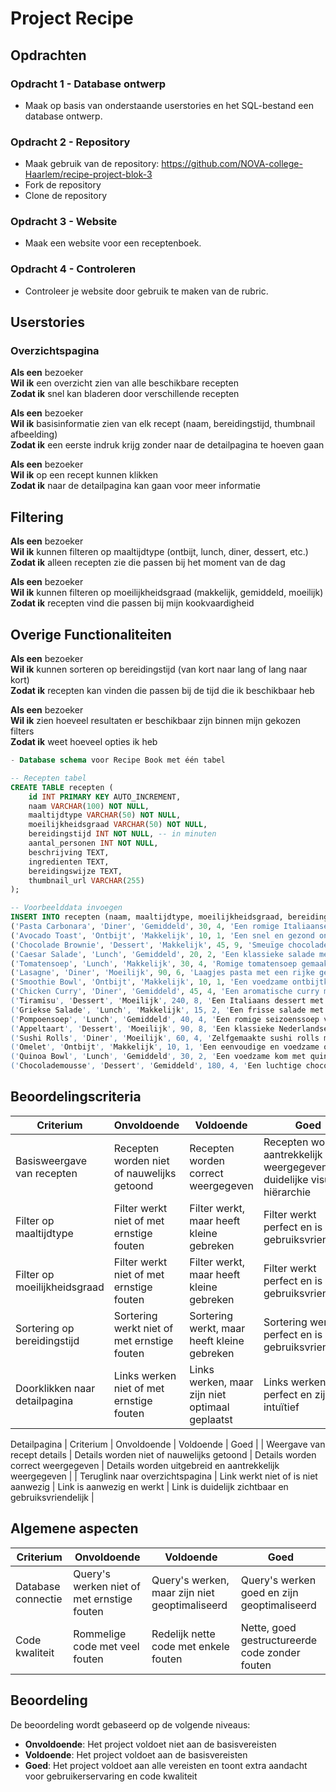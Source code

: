 # Project Recipe

## Opdrachten

### Opdracht 1 - Database ontwerp

- Maak op basis van onderstaande userstories en het SQL-bestand een database ontwerp. 

### Opdracht 2 - Repository

- Maak gebruik van de repository: https://github.com/NOVA-college-Haarlem/recipe-project-blok-3
- Fork de repository
- Clone de repository

### Opdracht 3 - Website

- Maak een website voor een receptenboek.

### Opdracht 4 - Controleren

- Controleer je website door gebruik te maken van de rubric.

## Userstories

### Overzichtspagina

**Als een** bezoeker  
**Wil ik** een overzicht zien van alle beschikbare recepten  
**Zodat ik** snel kan bladeren door verschillende recepten

**Als een** bezoeker  
**Wil ik** basisinformatie zien van elk recept (naam, bereidingstijd, thumbnail afbeelding)  
**Zodat ik** een eerste indruk krijg zonder naar de detailpagina te hoeven gaan

**Als een** bezoeker  
**Wil ik** op een recept kunnen klikken  
**Zodat ik** naar de detailpagina kan gaan voor meer informatie

## Filtering

**Als een** bezoeker  
**Wil ik** kunnen filteren op maaltijdtype (ontbijt, lunch, diner, dessert, etc.)  
**Zodat ik** alleen recepten zie die passen bij het moment van de dag

**Als een** bezoeker  
**Wil ik** kunnen filteren op moeilijkheidsgraad (makkelijk, gemiddeld, moeilijk)  
**Zodat ik** recepten vind die passen bij mijn kookvaardigheid

## Overige Functionaliteiten

**Als een** bezoeker  
**Wil ik** kunnen sorteren op bereidingstijd (van kort naar lang of lang naar kort)  
**Zodat ik** recepten kan vinden die passen bij de tijd die ik beschikbaar heb

**Als een** bezoeker  
**Wil ik** zien hoeveel resultaten er beschikbaar zijn binnen mijn gekozen filters  
**Zodat ik** weet hoeveel opties ik heb

```sql
- Database schema voor Recipe Book met één tabel

-- Recepten tabel
CREATE TABLE recepten (
    id INT PRIMARY KEY AUTO_INCREMENT,
    naam VARCHAR(100) NOT NULL,
    maaltijdtype VARCHAR(50) NOT NULL,
    moeilijkheidsgraad VARCHAR(50) NOT NULL,
    bereidingstijd INT NOT NULL, -- in minuten
    aantal_personen INT NOT NULL,
    beschrijving TEXT,
    ingredienten TEXT,
    bereidingswijze TEXT,
    thumbnail_url VARCHAR(255)
);

-- Voorbeelddata invoegen
INSERT INTO recepten (naam, maaltijdtype, moeilijkheidsgraad, bereidingstijd, aantal_personen, beschrijving, ingredienten, bereidingswijze, thumbnail_url) VALUES 
('Pasta Carbonara', 'Diner', 'Gemiddeld', 30, 4, 'Een romige Italiaanse pastaschotel met spek.', '400g spaghetti, 200g spekblokjes, 2 eieren, 50g Parmezaanse kaas, 2 teentjes knoflook, zwarte peper, zout', 'Kook de pasta volgens de aanwijzingen op de verpakking. Bak ondertussen de spekblokjes knapperig. Meng de eieren met de kaas. Meng de pasta met de spekblokjes en voeg het ei-kaasmengsel toe. Roer goed door zodat een romige saus ontstaat.', 'carbonara.jpg'),
('Avocado Toast', 'Ontbijt', 'Makkelijk', 10, 1, 'Een snel en gezond ontbijt met avocado en toast.', '1 rijpe avocado, 2 sneetjes volkorenbrood, citroensap, zeezout, zwarte peper, rode pepervlokken', 'Toast het brood. Prak de avocado en breng op smaak met citroensap, zout en peper. Verdeel over de toast en bestrooi met rode pepervlokken.', 'avocadotoast.jpg'),
('Chocolade Brownie', 'Dessert', 'Makkelijk', 45, 9, 'Smeuïge chocolade brownies met een krokant laagje.', '200g pure chocolade, 175g boter, 325g suiker, 130g bloem, 3 eieren, 1 tl vanille-extract', 'Verwarm de oven voor op 180°C. Smelt chocolade en boter. Meng met suiker, eieren en vanille. Voeg bloem toe. Giet in een bakvorm en bak 25-30 minuten.', 'brownie.jpg'),
('Caesar Salade', 'Lunch', 'Gemiddeld', 20, 2, 'Een klassieke salade met romige dressing en knapperige croutons.', '1 krop Romaine sla, 100g Parmezaanse kaas, 2 sneetjes oud brood, 1 teentje knoflook, 1 ei, 2 ansjovisfilets, 2 el citroensap, 5 el olijfolie, 1 tl mosterd', 'Maak croutons van het brood. Maak de dressing van ei, ansjovis, knoflook, mosterd, citroensap en olijfolie. Snijd de sla en meng met dressing, croutons en geschaafde Parmezaanse kaas.', 'caesarsalade.jpg'),
('Tomatensoep', 'Lunch', 'Makkelijk', 30, 4, 'Romige tomatensoep gemaakt van verse tomaten.', '1kg rijpe tomaten, 1 ui, 2 teentjes knoflook, 1 wortel, 1 stengel bleekselderij, 1l groentebouillon, 100ml slagroom, basilicum, olijfolie, zout, peper', 'Fruit ui, knoflook, wortel en bleekselderij. Voeg tomaten en bouillon toe. Laat 20 minuten sudderen. Pureer de soep en voeg room toe. Breng op smaak met zout en peper.', 'tomatensoep.jpg'),
('Lasagne', 'Diner', 'Moeilijk', 90, 6, 'Laagjes pasta met een rijke gehaktsaus en bechamelsaus.', '12 lasagnebladen, 500g rundergehakt, 2 uien, 2 teentjes knoflook, 2 wortelen, 2 stengels bleekselderij, 800g tomatenblokjes, 50g boter, 50g bloem, 500ml melk, 200g geraspte kaas, nootmuskaat, zout, peper', 'Maak de gehaktsaus. Maak de bechamelsaus. Laag afwisselend pasta, gehaktsaus en bechamelsaus in een ovenschaal. Eindig met bechamelsaus en kaas. Bak 30 minuten in de oven op 180°C.', 'lasagne.jpg'),
('Smoothie Bowl', 'Ontbijt', 'Makkelijk', 10, 1, 'Een voedzame ontbijtkom met fruit en toppings.', '1 bevroren banaan, 100g bevroren bessen, 120ml amandelmelk, 1 el chiazaad, vers fruit voor topping, 1 el granola, 1 tl honing', 'Blend de bevroren banaan, bessen en amandelmelk tot een dikke smoothie. Giet in een kom. Top af met chiazaad, vers fruit, granola en een druppel honing.', 'smoothiebowl.jpg'),
('Chicken Curry', 'Diner', 'Gemiddeld', 45, 4, 'Een aromatische curry met kip en groenten.', '600g kipfilet, 2 uien, 3 teentjes knoflook, 3 el currypoeder, 400ml kokosmelk, 400g tomatenblokjes, 2 paprika\'s, 200g sperziebonen, verse koriander, jasmijnrijst', 'Bak de kip. Fruit ui en knoflook. Voeg currypoeder toe en bak kort mee. Voeg tomatenblokjes en kokosmelk toe. Voeg kip en groenten toe en laat sudderen tot gaar. Serveer met rijst.', 'chickencurry.jpg'),
('Tiramisu', 'Dessert', 'Moeilijk', 240, 8, 'Een Italiaans dessert met lagen van koffie-gedrenkte biscuits en mascarpone.', '250g mascarpone, 3 eieren, 100g suiker, 300g lange vingers, 250ml sterke koffie, 2 el amaretto, cacaopoeder', 'Scheid de eieren. Klop de eigelen met suiker, voeg mascarpone toe. Klop de eiwitten stijf en spatel door het mascarpone-mengsel. Doop de lange vingers in koffie met amaretto. Laag afwisselend koekjes en mascarpone-mengsel. Bestrooi met cacao. Laat minimaal 4 uur opstijven in de koelkast.', 'tiramisu.jpg'),
('Griekse Salade', 'Lunch', 'Makkelijk', 15, 2, 'Een frisse salade met feta en olijven.', '1 komkommer, 3 tomaten, 1 rode ui, 150g feta, 100g zwarte olijven, 1 groene paprika, 2 el olijfolie, 1 el rode wijnazijn, 1 tl oregano, zout, peper', 'Snijd alle groenten in stukken. Verkruimel de feta erover. Voeg olijven toe. Maak een dressing van olijfolie, azijn, oregano, zout en peper. Giet over de salade.', 'grieksesalade.jpg'),
('Pompoensoep', 'Lunch', 'Gemiddeld', 40, 4, 'Een romige seizoenssoep van pompoen.', '1 butternut pompoen, 1 ui, 2 teentjes knoflook, 1 wortel, 1l groentebouillon, 100ml slagroom, nootmuskaat, zout, peper, pompoenpitten', 'Bak ui, knoflook en wortel. Voeg pompoen in blokjes toe en bak kort mee. Voeg bouillon toe en laat 30 minuten sudderen. Pureer de soep en voeg room toe. Breng op smaak en garneer met pompoenpitten.', 'pompoensoep.jpg'),
('Appeltaart', 'Dessert', 'Moeilijk', 90, 8, 'Een klassieke Nederlandse appeltaart.', '300g bloem, 200g koude boter, 150g suiker, 1 ei, snufje zout, 1kg appels, 2 tl kaneel, 50g rozijnen, 50g suiker', 'Maak deeg van bloem, boter, suiker, ei en zout. Laat 30 minuten rusten. Schil en snijd de appels. Meng met kaneel, rozijnen en suiker. Bekleed een taartvorm met 2/3 van het deeg. Vul met appelmengsel. Dek af met repen van het resterende deeg. Bak 50-60 minuten op 170°C.', 'appeltaart.jpg'),
('Sushi Rolls', 'Diner', 'Moeilijk', 60, 4, 'Zelfgemaakte sushi rolls met verse vis en groenten.', '300g sushirijst, 60ml rijstazijn, 4 nori vellen, 1 komkommer, 1 avocado, 200g zalm, 200g tonijn, wasabi, sojasaus, gember', 'Kook de rijst en meng met rijstazijn. Leg een nori vel op een bamboe matje. Verdeel rijst over het vel. Leg vis en groenten in een rij. Rol strak op met het matje. Snijd in stukken. Serveer met wasabi, sojasaus en gember.', 'sushi.jpg'),
('Omelet', 'Ontbijt', 'Makkelijk', 10, 1, 'Een eenvoudige en voedzame omelet.', '3 eieren, 30ml melk, 50g geraspte kaas, 50g champignons, 50g spinazie, 1 tomaat, zout, peper, boter', 'Klop de eieren met melk, zout en peper. Bak champignons en spinazie. Giet het eimengsel erover. Bestrooi met kaas. Dek af tot de bovenkant gestold is. Vouw dubbel en serveer met plakjes tomaat.', 'omelet.jpg'),
('Quinoa Bowl', 'Lunch', 'Gemiddeld', 30, 2, 'Een voedzame kom met quinoa, groenten en eiwitten.', '200g quinoa, 400ml groentebouillon, 1 avocado, 100g kikkererwten, 100g cherrytomaatjes, 100g komkommer, 50g feta, 2 el olijfolie, 1 el citroensap, verse munt, zout, peper', 'Kook quinoa in bouillon. Laat afkoelen. Snijd alle groenten. Meng met quinoa. Maak dressing van olijfolie, citroensap, zout en peper. Meng door de salade. Garneer met feta en munt.', 'quinoabowl.jpg'),
('Chocolademousse', 'Dessert', 'Gemiddeld', 180, 4, 'Een luchtige chocolademousse.', '200g pure chocolade, 4 eieren, 50g suiker, 200ml slagroom, 1 tl vanille-extract', 'Smelt de chocolade au bain-marie. Scheid de eieren. Klop de eiwitten stijf met suiker. Klop de slagroom. Meng de eidooiers door de gesmolten chocolade. Vouw de slagroom en eiwitten erdoor. Laat minimaal 3 uur opstijven in de koelkast.', 'chocolademousse.jpg');

```

## Beoordelingscriteria

| Criterium                     | Onvoldoende                                 | Voldoende                                       | Goed                                                                        |
| ----------------------------- | ------------------------------------------- | ----------------------------------------------- | --------------------------------------------------------------------------- |
| Basisweergave van recepten    | Recepten worden niet of nauwelijks getoond  | Recepten worden correct weergegeven             | Recepten worden aantrekkelijk weergegeven met duidelijke visuele hiërarchie |
| Filter op maaltijdtype        | Filter werkt niet of met ernstige fouten    | Filter werkt, maar heeft kleine gebreken        | Filter werkt perfect en is gebruiksvriendelijk                              |
| Filter op moeilijkheidsgraad  | Filter werkt niet of met ernstige fouten    | Filter werkt, maar heeft kleine gebreken        | Filter werkt perfect en is gebruiksvriendelijk                              |
| Sortering op bereidingstijd   | Sortering werkt niet of met ernstige fouten | Sortering werkt, maar heeft kleine gebreken     | Sortering werkt perfect en is gebruiksvriendelijk                           |
| Doorklikken naar detailpagina | Links werken niet of met ernstige fouten    | Links werken, maar zijn niet optimaal geplaatst | Links werken perfect en zijn intuïtief                                      |
Detailpagina
| Criterium | Onvoldoende | Voldoende | Goed |
| Weergave van recept details | Details worden niet of nauwelijks getoond | Details worden correct weergegeven | Details worden uitgebreid en aantrekkelijk weergegeven |
| Teruglink naar overzichtspagina | Link werkt niet of is niet aanwezig | Link is aanwezig en werkt | Link is duidelijk zichtbaar en gebruiksvriendelijk |
## Algemene aspecten

| Criterium          | Onvoldoende                                | Voldoende                                      | Goed                                           |
| ------------------ | ------------------------------------------ | ---------------------------------------------- | ---------------------------------------------- |
| Database connectie | Query's werken niet of met ernstige fouten | Query's werken, maar zijn niet geoptimaliseerd | Query's werken goed en zijn geoptimaliseerd    |  | Responsief ontwerp | Website werkt niet op verschillende schermgroottes | Website werkt op verschillende schermgroottes, maar heeft kleine problemen | Website is volledig responsief en werkt uitstekend op alle schermgroottes |
| Code kwaliteit     | Rommelige code met veel fouten             | Redelijk nette code met enkele fouten          | Nette, goed gestructureerde code zonder fouten |

## Beoordeling

De beoordeling wordt gebaseerd op de volgende niveaus:
- **Onvoldoende**: Het project voldoet niet aan de basisvereisten
- **Voldoende**: Het project voldoet aan de basisvereisten
- **Goed**: Het project voldoet aan alle vereisten en toont extra aandacht voor gebruikerservaring en code kwaliteit
